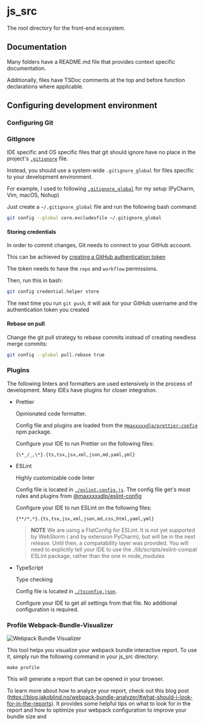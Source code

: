 # js_src

The root directory for the front-end ecosystem.

## Documentation

Many folders have a README.md file that provides context specific documentation.

Additionally, files have TSDoc comments at the top and before function
declarations where applicable.

## Configuring development environment

### Configuring Git

### GitIgnore

IDE specific and OS specific files that git should ignore have no place in the
project's [`.gitignore`](../../../.gitignore) file.

Instead, you should use a system-wide `.gitignore_global` for files specific to
your development environment.

For example, I used to following
[`.gitignore_global`](https://github.com/maxpatiiuk/dotfiles/blob/main/git/.gitignore_global)
for my setup (PyCharm, Vim, macOS, Nohup)

Just create a `~/.gitignore_global` file and run the following bash command:

```bash
git config --global core.excludesfile ~/.gitignore_global
```

#### Storing credentials

In order to commit changes, Git needs to connect to your GitHub account.

This can be achieved by
[creating a GitHub authentication token](https://docs.github.com/en/enterprise-server@3.4/authentication/keeping-your-account-and-data-secure/creating-a-personal-access-token)

The token needs to have the `repo` and `workflow` permissions.

Then, run this in bash:

```bash
git config credential.helper store
```

The next time you run `git push`, it will ask for your GitHub username and the
authentication token you created

#### Rebase on pull

Change the git pull strategy to rebase commits instead of creating needless
merge commits:

```bash
git config --global pull.rebase true
```

### Plugins

The following linters and formatters are used extensively in the process of
development. Many IDEs have plugins for closer integration.

- Prettier

  Opinionated code formatter.

  Config file and plugins are loaded from the
  [`@maxxxxxdlp/prettier-config`](https://www.npmjs.com/package/@maxxxxxdlp/prettier-config)
  npm package.

  Configure your IDE to run Prettier on the following files:

  ```
  {\*_/_,\*}.{ts,tsx,jsx,xml,json,md,yaml,yml}
  ```

- ESLint

  Highly customizable code linter

  Config file is located in [`./eslint.config.js`](./eslint.config.js). The
  config file get's most rules and plugins from
  [@maxxxxxdlp/eslint-config](https://www.npmjs.com/package/@maxxxxxdlp/eslint-config)

  Configure your IDE to run ESLint on the following files:

  ```
  {**/*,*}.{ts,tsx,jsx,xml,json,md,css,html,yaml,yml}
  ```

  > **NOTE** We are using a FlatConfig for ESLint. It is not yet supported by
  > WebStorm ( and by extension PyCharm), but will be in the next release. Until
  > then, a compatability layer was provided. You will need to explicitly tell
  > your IDE to use the ./lib/scripts/eslint-compat ESLint package, rather than
  > the one in node_modules

- TypeScript

  Type checking

  Config file is located in [`./tsconfig.json`](./tsconfig.json).

  Configure your IDE to get all settings from that file. No additional
  configuration is required.

### Profile Webpack-Bundle-Visualizer

![Webpack Bundle Visualizer](https://cloud.githubusercontent.com/assets/302213/20628702/93f72404-b338-11e6-92d4-9a365550a701.gif)

This tool helps you visualize your webpack bundle interactive report. To use it,
simply run the following command in your js_src directory:

```
make profile
```

This will generate a report that can be opened in your browser.

To learn more about how to analyze your report, check out this blog post
(https://blog.jakoblind.no/webpack-bundle-analyzer/#what-should-i-look-for-in-the-reports).
It provides some helpful tips on what to look for in the report and how to
optimize your webpack configuration to improve your bundle size and
